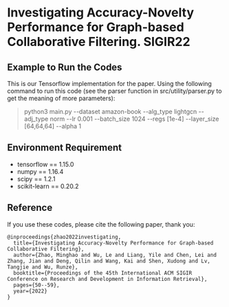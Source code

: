 # Investigating Accuracy-Novelty Performance for Graph-based Collaborative Filtering. SIGIR22
## Example to Run the Codes
This is our Tensorflow implementation for the paper. Using the following command to run this code (see the parser function in src/utility/parser.py to get the meaning of more parameters):
> python3 main.py --dataset amazon-book --alg_type lightgcn --adj_type norm --lr 0.001 --batch_size 1024 --regs [1e-4] --layer_size [64,64,64] --alpha 1
## Environment Requirement
- tensorflow == 1.15.0
- numpy == 1.16.4
- scipy == 1.2.1
- scikit-learn == 0.20.2
## Reference
If you use these codes, please cite the following paper, thank you:
```
@inproceedings{zhao2022investigating,
  title={Investigating Accuracy-Novelty Performance for Graph-based Collaborative Filtering},
  author={Zhao, Minghao and Wu, Le and Liang, Yile and Chen, Lei and Zhang, Jian and Deng, Qilin and Wang, Kai and Shen, Xudong and Lv, Tangjie and Wu, Runze},
  booktitle={Proceedings of the 45th International ACM SIGIR Conference on Research and Development in Information Retrieval},
  pages={50--59},
  year={2022}
}
```
